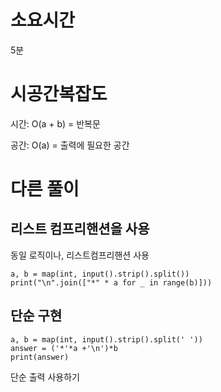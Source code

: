 # 소요시간

5분

# 시공간복잡도

시간: O(a + b) = 반복문

공간: O(a) = 출력에 필요한 공간

# 다른 풀이

## 리스트 컴프리핸션을 사용

동일 로직이나, 리스트컴프리핸션 사용

```
a, b = map(int, input().strip().split())
print("\n".join(["*" * a for _ in range(b)]))

```

## 단순 구현

```
a, b = map(int, input().strip().split(' '))
answer = ('*'*a +'\n')*b
print(answer)
```

단순 출력 사용하기
